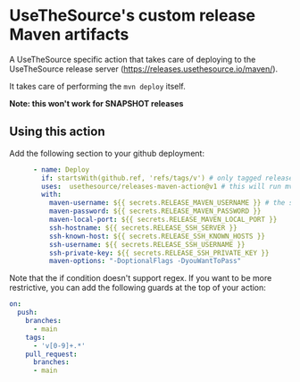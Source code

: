 # UseTheSource's custom release Maven artifacts

A UseTheSource specific action that takes care of deploying to the UseTheSource release server (<https://releases.usethesource.io/maven/>).

It takes care of performing the `mvn deploy` itself.

**Note: this won't work for SNAPSHOT releases**

## Using this action

Add the following section to your github deployment:

```yaml
      - name: Deploy
        if: startsWith(github.ref, 'refs/tags/v') # only tagged releases starting with a v will run this action
        uses:  usethesource/releases-maven-action@v1 # this will run mvn deploy -DskipTests for you
        with:
          maven-username: ${{ secrets.RELEASE_MAVEN_USERNAME }} # the secretes are defined for all repo's in the usethesource organisation
          maven-password: ${{ secrets.RELEASE_MAVEN_PASSWORD }}
          maven-local-port: ${{ secrets.RELEASE_MAVEN_LOCAL_PORT }}
          ssh-hostname: ${{ secrets.RELEASE_SSH_SERVER }}
          ssh-known-host: ${{ secrets.RELEASE_SSH_KNOWN_HOSTS }}
          ssh-username: ${{ secrets.RELEASE_SSH_USERNAME }}
          ssh-private-key: ${{ secrets.RELEASE_SSH_PRIVATE_KEY }}
          maven-options: "-DoptionalFlags -DyouWantToPass"
```

Note that the if condition doesn't support regex. If you want to be more restrictive, you can add the following guards at the top of your action:

```yaml
on:
  push:
    branches:
      - main
    tags:
      - 'v[0-9]+.*'
    pull_request:
      branches:
      - main
```

